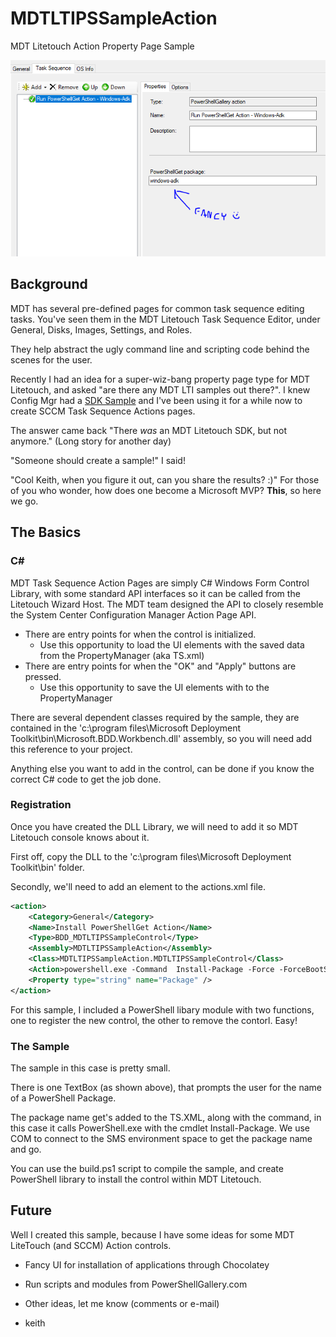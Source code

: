 # MDTLTIPSSampleAction
MDT Litetouch Action Property Page Sample 

![Fancy Example](/Graphics/FancyGraphic.PNG)

## Background

MDT has several pre-defined pages for common task sequence editing tasks. You've seen them in the MDT Litetouch Task Sequence Editor, 
under General, Disks, Images, Settings, and Roles.

They help abstract the ugly command line and scripting code behind the scenes for the user. 

Recently I had an idea for a super-wiz-bang property page type for MDT Litetouch, and asked "are there any MDT LTI samples out there?". 
I knew Config Mgr had a [SDK Sample](http://go.microsoft.com/fwlink/p/?LinkId=248167) and I've been using it for a while now to create SCCM Task Sequence Actions pages.

The answer came back "There _was_ an MDT Litetouch SDK, but not anymore." (Long story for another day)

"Someone should create a sample!" I said!

"Cool Keith, when you figure it out, can you share the results? :)" For those of you who wonder, how does one become a Microsoft MVP? __This__, so here we go.

## The Basics

### C# 

MDT Task Sequence Action Pages are simply C# Windows Form Control Library, with some standard API interfaces so it can be called from the Litetouch Wizard Host. 
The MDT team designed the API to closely resemble the System Center Configuration Manager Action Page API.
- There are entry points for when the control is initialized.
    - Use this opportunity to load the UI elements with the saved data from the PropertyManager (aka TS.xml)
- There are entry points for when the "OK" and "Apply" buttons are pressed.
    - Use this opportunity to save the UI elements with to the PropertyManager

There are several dependent classes required by the sample, they are contained in the 'c:\program files\Microsoft Deployment Toolkit\bin\Microsoft.BDD.Workbench.dll' assembly, 
so you will need add this reference to your project.

Anything else you want to add in the control, can be done if you know the correct C# code to get the job done.

### Registration

Once you have created the DLL Library, we will need to add it so MDT Litetouch console knows about it.

First off, copy the DLL to the 'c:\program files\Microsoft Deployment Toolkit\bin\' folder.

Secondly, we'll need to add an <action> element to the actions.xml file.

```xml
<action>
	<Category>General</Category>
	<Name>Install PowerShellGet Action</Name>
	<Type>BDD_MDTLTIPSSampleControl</Type>
	<Assembly>MDTLTIPSSampleAction</Assembly>
	<Class>MDTLTIPSSampleAction.MDTLTIPSSampleControl</Class>
	<Action>powershell.exe -Command  Install-Package -Force -ForceBootStrap -Name (New-Object -COMObject Microsoft.SMS.TSEnvironment).Value('Package')</Action>
	<Property type="string" name="Package" />
</action>
```

For this sample, I included a PowerShell libary module with two functions, one to register the new control, the other to remove the contorl. Easy!

### The Sample

The sample in this case is pretty small.

There is one TextBox (as shown above), that prompts the user for the name of a PowerShell Package. 

The package name get's added to the TS.XML, along with the command, in this case it calls PowerShell.exe with the cmdlet Install-Package. We use COM to connect to the SMS environment space to get the package name and go.

You can use the build.ps1 script to compile the sample, and create PowerShell library to install the control within MDT Litetouch.

## Future 

Well I created this sample, because I have some ideas for some MDT LiteTouch (and SCCM) Action controls. 

- Fancy UI for installation of applications through Chocolatey
- Run scripts and modules from PowerShellGallery.com
- Other ideas, let me know (comments or e-mail)

- keith
